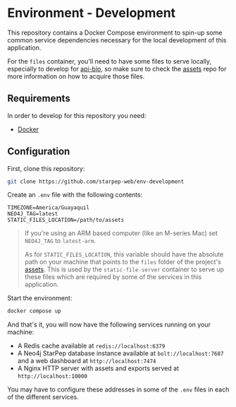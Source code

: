 # Environment - Development

This repository contains a Docker Compose environment to spin-up some common service dependencies necessary for the local development of this application.

For the `files` container, you'll need to have some files to serve locally, especially to develop for [api-bio](https://github.com/starpep-web/api-bio), so make sure to check the [assets](https://github.com/starpep-web/assets) repo for more information on how to acquire those files.

## Requirements

In order to develop for this repository you need:

* [Docker](https://www.docker.com/products/docker-desktop/)

## Configuration

First, clone this repository:

```bash
git clone https://github.com/starpep-web/env-development
```

Create an `.env` file with the following contents:

```text
TIMEZONE=America/Guayaquil
NEO4J_TAG=latest
STATIC_FILES_LOCATION=/path/to/assets
```

> If you're using an ARM based computer (like an M-series Mac) set `NEO4J_TAG` to `latest-arm`.
> 
> As for `STATIC_FILES_LOCATION`, this variable should have the absolute path on your machine that points to the `files` folder of the project's [assets](https://github.com/starpep-web/assets). This is used by the `static-file-server` container to serve up these files which are required by some of the services in this application.

Start the environment:

```bash
docker compose up
```

And that's it, you will now have the following services running on your machine:

* A Redis cache available at `redis://localhost:6379`
* A Neo4j StarPep database instance available at `bolt://localhost:7687` and a web dashboard at `http://localhost:7474`
* A Nginx HTTP server with assets and exports served at `http://localhost:10000`

You may have to configure these addresses in some of the `.env` files in each of the different services.
